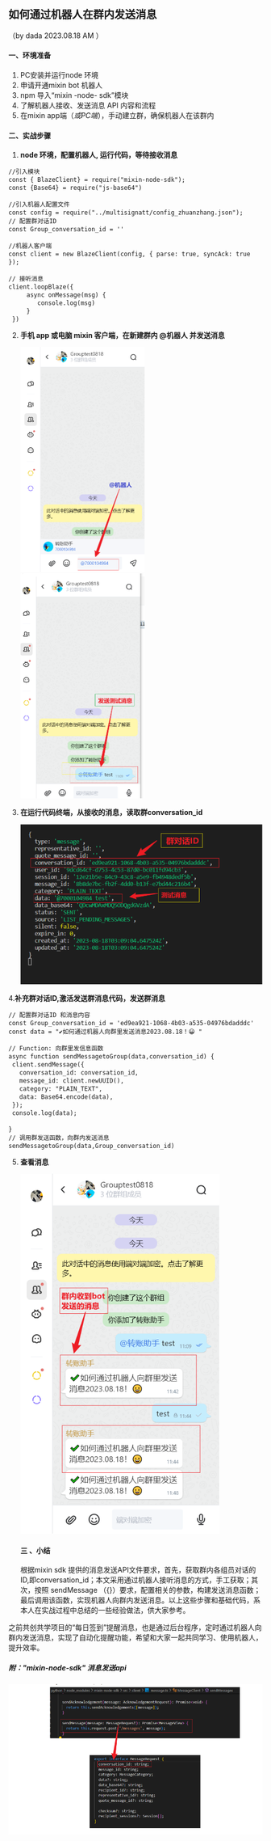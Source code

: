 ##   如何通过机器人在群内发送消息

  （by dada 2023.08.18 AM ）

#### 一、环境准备

1. PC安装并运行node  环境
2. 申请开通mixin bot 机器人 
3. npm 导入“mixin -node- sdk”模块
4. 了解机器人接收、发送消息 API 内容和流程
5. 在mixin app端（*或PC端*），手动建立群，确保机器人在该群内

####  二、实战步骤

1. **node 环境，配置机器人, 运行代码，等待接收消息**

```
//引入模块
const { BlazeClient} = require("mixin-node-sdk");
const {Base64} = require("js-base64")

//引入机器人配置文件
const config = require("../multisignatt/config_zhuanzhang.json");
// 配置群对话ID
const Group_conversation_id = ''

//机器人客户端
const client = new BlazeClient(config, { parse: true, syncAck: true });

// 接听消息
client.loopBlaze({
     async onMessage(msg) { 
        console.log(msg)  
     } 
 })    
```

2. **手机 app 或电脑 mixin 客户端，在新建群内  @机器人 并发送消息**

   <img src="https://raw.githubusercontent.com/Dada01Github/images/master/image-20230818110808532.png" alt="image-20230818110808532" style="zoom:50%;" />

   <img src="https://raw.githubusercontent.com/Dada01Github/images/master/image-20230818112004324.png" alt="image-20230818112004324" style="zoom:50%;" />

   

3. **在运行代码终端，从接收的消息，读取群conversation_id**

   <img src="https://raw.githubusercontent.com/Dada01Github/images/master/image-20230818112220461.png" alt="image-20230818112220461" style="zoom:80%;" />

   

4.**补充群对话ID,激活发送群消息代码，发送群消息**

```
// 配置群对话ID 和消息内容
const Group_conversation_id = 'ed9ea921-1068-4b03-a535-04976bdadddc'
const data = "✔️如何通过机器人向群里发送消息2023.08.18！😀 "

// Function: 向群里发信息函数
async function sendMessagetoGroup(data,conversation_id) {
 client.sendMessage({
   conversation_id: conversation_id, 
   message_id: client.newUUID(),
   category: "PLAIN_TEXT",
   data: Base64.encode(data),
 });
 console.log(data);

}
// 调用群发送函数，向群内发送消息
sendMessagetoGroup(data,Group_conversation_id)

```

5. **查看消息**

   <img src="https://raw.githubusercontent.com/Dada01Github/images/master/image-20230818115747929.png" alt="image-20230818115747929" style="zoom:80%;" />

   ####  三 、小结

   根据mixin sdk 提供的消息发送API文件要求，首先，获取群内各组员对话的ID,即conversation_id；本文采用通过机器人接听消息的方式，手工获取；其次，按照 sendMessage （{}）要求，配置相关的参数，构建发送消息函数；最后调用该函数，实现机器人向群内发送消息。以上这些步骤和基础代码，系本人在实战过程中总结的一些经验做法，供大家参考。

​     之前共创共学项目的“每日签到”提醒消息，也是通过后台程序，定时通过机器人向群内发送消息，实现了自动化提醒功能，希望和大家一起共同学习、使用机器人，提升效率。

   

##### 附："mixin-node-sdk" 消息发送api

<img src="https://raw.githubusercontent.com/Dada01Github/images/master/image-20230818144815062.png" alt="image-20230818144815062" style="zoom:67%;" />

















